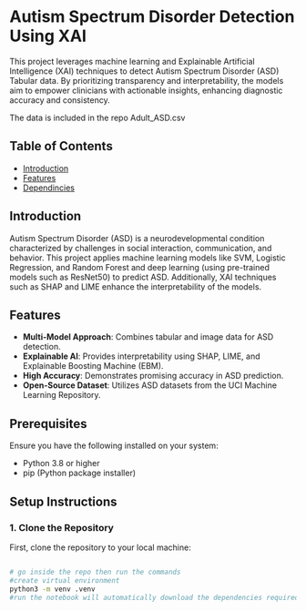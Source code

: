 # Autism Spectrum Disorder Detection Using XAI

This project leverages machine learning and Explainable Artificial Intelligence (XAI) techniques to detect Autism Spectrum Disorder (ASD) Tabular data. By prioritizing transparency and interpretability, the models aim to empower clinicians with actionable insights, enhancing diagnostic accuracy and consistency.

The data is included in the repo Adult_ASD.csv

## Table of Contents
- [Introduction](#introduction)
- [Features](#features)
- [Dependincies](#dependencies)


## Introduction
Autism Spectrum Disorder (ASD) is a neurodevelopmental condition characterized by challenges in social interaction, communication, and behavior. This project applies machine learning models like SVM, Logistic Regression, and Random Forest and deep learning (using pre-trained models such as ResNet50) to predict ASD. Additionally, XAI techniques such as SHAP and LIME enhance the interpretability of the models.

## Features
- **Multi-Model Approach**: Combines tabular and image data for ASD detection.
- **Explainable AI**: Provides interpretability using SHAP, LIME, and Explainable Boosting Machine (EBM).
- **High Accuracy**: Demonstrates promising accuracy in ASD prediction.
- **Open-Source Dataset**: Utilizes ASD datasets from the UCI Machine Learning Repository.


## Prerequisites

Ensure you have the following installed on your system:
- Python 3.8 or higher
- pip (Python package installer)

## Setup Instructions

### 1. Clone the Repository
First, clone the repository to your local machine:
```bash

# go inside the repo then run the commands
#create virtual environment
python3 -m venv .venv
#run the notebook will automatically download the dependencies required
```
